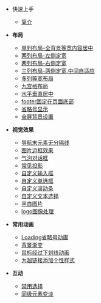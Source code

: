 - 快速上手
  - [简介](zh-cn/README.md)
- <b>布局</b>
  - [单列布局-全背景等宽内容居中](zh-cn/全背景等宽内容居中.md)
  - [两列布局-左侧定宽](zh-cn/两列布局-左侧定宽.md)
  - [两列布局-右侧定宽](zh-cn/两列布局-右侧定宽.md)
  - [三列布局-两侧定宽,中间自适应](zh-cn/三列布局-两侧定宽,中间自适应.md)
  - [多列等宽布局](zh-cn/多列等宽布局.md)
  - [九宫格布局](zh-cn/九宫格布局.md)
  - [水平垂直居中](zh-cn/水平垂直居中.md)
  - [footer固定在页面底部](zh-cn/footer固定在页面底部.md)
  - [省略号显示](zh-cn/省略号.md)
  - [全屏背景设置](zh-cn/全屏背景设置.md)
- <b>视觉效果</b>
  - [导航末元素无分隔线](zh-cn/导航末元素无分隔线.md) 
  - [图片边框效果](zh-cn/图片边框效果.md)
  - [气泡对话框](zh-cn/气泡对话框.md)
  - [常见投影](zh-cn/常见投影.md)
  - [自定义输入框](zh-cn/自定义输入框.md)
  - [自定义单选框](zh-cn/自定义单选框.md)
  - [自定义滚动条](zh-cn/自定义滚动条.md)
  - [自定义文本选择](zh-cn/自定义文本选择.md)
  - [黑白图片](zh-cn/黑白图片.md)
  - [logo图像处理](zh-cn/logo图像处理.md)
  
- <b>常用动画</b>
   - [Loading省略号动画](zh-cn/loading省略号动画.md)
   - [背景渐变](zh-cn/背景渐变.md)
   - [鼠标经过下划线动画](zh-cn/鼠标经过下划线动画.md)
   - [为超链接添加个性样式](chapter1/section1.1.md)
- <b>互动</b>
   - [禁用选择](zh-cn/禁用选择.1.md)
   - [同级元素变淡](zh-cn/同级兄弟元素变淡.md)